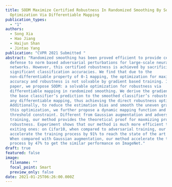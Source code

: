 ```yaml
---
title: SODM Maximize Certified Robustness In Randomized Smoothing By Solvable
  Optimization Via Differentiable Mapping
publication_types:
  - "1"
authors:
  - Song Xia
  - Hao Jiang
  - Haijun Shan
  - Jintao Yang
publication: "CVPR 2021 Submitted "
abstract: "Randomized smoothing has been proved efficient to provide certified
  defense to norm based adversarial perturbations for large-scale neural
  networks. However, this certified robustness is achieved by sacrificing
  significant classification accuracies. We find that due to the
  non-differentiable property of 0-1 mapping, the optimization for maximizing
  accuracy and robustness is not solvable by gradient based training. In this
  paper, we propose SODM: a solvable optimization for robustness via
  differentiable mapping in randomized smoothing. We derive the gradient from
  the base classifier’s prediction to the smoothed classifier’s robustness by
  any differentiable mapping, thus achieving the direct robustness optimization.
  Additionally, to reduce the estimation bias and smooth the uneven gradient in
  this optimization, we further propose a dynamic mapping function and maximum
  threshold constraint. Different from Gaussian augmentation and adversarial
  training, our method provides the theoretical proof for maxmizing provable
  robustness. Experiment shows that our method is much more efficient than
  exiting ones: on Cifar10, when compared to adversarial training, our method
  accelerate the training process by 91% to reach the state of the art result.
  When compared with Gaussian augmentation, our method accelerate the training
  process by 47% to get the similar performance on ImageNet."
draft: true
featured: false
image:
  filename: ""
  focal_point: Smart
  preview_only: false
date: 2021-01-25T06:26:00.000Z
---
```

